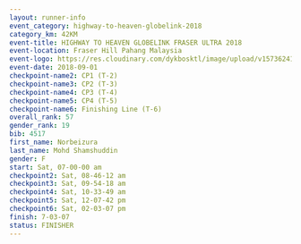 ```yaml
---
layout: runner-info 
event_category: highway-to-heaven-globelink-2018 
category_km: 42KM 
event-title: HIGHWAY TO HEAVEN GLOBELINK FRASER ULTRA 2018 
event-location: Fraser Hill Pahang Malaysia 
event-logo: https://res.cloudinary.com/dykbosktl/image/upload/v1573624145/Logo/download_nnzjlh.png 
event-date: 2018-09-01 
checkpoint-name2: CP1 (T-2) 
checkpoint-name3: CP2 (T-3) 
checkpoint-name4: CP3 (T-4) 
checkpoint-name5: CP4 (T-5) 
checkpoint-name6: Finishing Line (T-6) 
overall_rank: 57
gender_rank: 19
bib: 4517
first_name: Norbeizura
last_name: Mohd Shamshuddin
gender: F
start: Sat, 07-00-00 am
checkpoint2: Sat, 08-46-12 am
checkpoint3: Sat, 09-54-18 am
checkpoint4: Sat, 10-33-49 am
checkpoint5: Sat, 12-07-42 pm
checkpoint6: Sat, 02-03-07 pm
finish: 7-03-07
status: FINISHER
---
```

